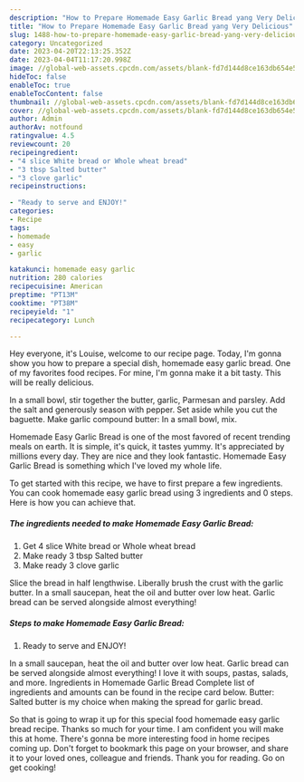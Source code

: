 ```yaml
---
description: "How to Prepare Homemade Easy Garlic Bread yang Very Delicious"
title: "How to Prepare Homemade Easy Garlic Bread yang Very Delicious"
slug: 1488-how-to-prepare-homemade-easy-garlic-bread-yang-very-delicious
category: Uncategorized
date: 2023-04-20T22:13:25.352Z
date: 2023-04-04T11:17:20.998Z
image: //global-web-assets.cpcdn.com/assets/blank-fd7d144d8ce163db654e5a02c40b08a2775adb7897d16e4062681dc7e1b2800f.png
hideToc: false
enableToc: true
enableTocContent: false
thumbnail: //global-web-assets.cpcdn.com/assets/blank-fd7d144d8ce163db654e5a02c40b08a2775adb7897d16e4062681dc7e1b2800f.png
cover: //global-web-assets.cpcdn.com/assets/blank-fd7d144d8ce163db654e5a02c40b08a2775adb7897d16e4062681dc7e1b2800f.png
author: Admin
authorAv: notfound
ratingvalue: 4.5
reviewcount: 20
recipeingredient:
- "4 slice White bread or Whole wheat bread"
- "3 tbsp Salted butter"
- "3 clove garlic"
recipeinstructions:

- "Ready to serve and ENJOY!"
categories:
- Recipe
tags:
- homemade
- easy
- garlic

katakunci: homemade easy garlic 
nutrition: 280 calories
recipecuisine: American
preptime: "PT13M"
cooktime: "PT38M"
recipeyield: "1"
recipecategory: Lunch

---
```



Hey everyone, it's Louise, welcome to our recipe page. Today, I'm gonna show you how to prepare a special dish, homemade easy garlic bread. One of my favorites food recipes. For mine, I'm gonna make it a bit tasty. This will be really delicious.

In a small bowl, stir together the butter, garlic, Parmesan and parsley. Add the salt and generously season with pepper. Set aside while you cut the baguette. Make garlic compound butter: In a small bowl, mix.

Homemade Easy Garlic Bread is one of the most favored of recent trending meals on earth. It is simple, it's quick, it tastes yummy. It's appreciated by millions every day. They are nice and they look fantastic. Homemade Easy Garlic Bread is something which I've loved my whole life.


To get started with this recipe, we have to first prepare a few ingredients. You can cook homemade easy garlic bread using 3 ingredients and 0 steps. Here is how you can achieve that.

<!--inarticleads1-->

##### The ingredients needed to make Homemade Easy Garlic Bread:

1. Get 4 slice White bread or Whole wheat bread
1. Make ready 3 tbsp Salted butter
1. Make ready 3 clove garlic


Slice the bread in half lengthwise. Liberally brush the crust with the garlic butter. In a small saucepan, heat the oil and butter over low heat. Garlic bread can be served alongside almost everything! 

<!--inarticleads2-->

##### Steps to make Homemade Easy Garlic Bread:


1. Ready to serve and ENJOY!

In a small saucepan, heat the oil and butter over low heat. Garlic bread can be served alongside almost everything! I love it with soups, pastas, salads, and more. Ingredients in Homemade Garlic Bread Complete list of ingredients and amounts can be found in the recipe card below. Butter: Salted butter is my choice when making the spread for garlic bread. 

So that is going to wrap it up for this special food homemade easy garlic bread recipe. Thanks so much for your time. I am confident you will make this at home. There's gonna be more interesting food in home recipes coming up. Don't forget to bookmark this page on your browser, and share it to your loved ones, colleague and friends. Thank you for reading. Go on get cooking!
